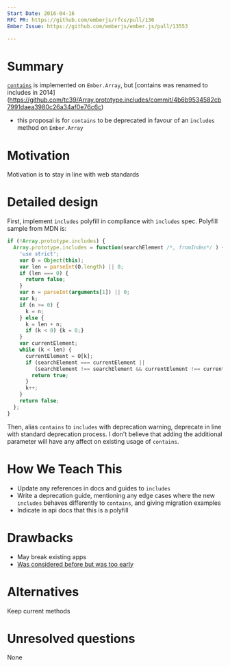 ```yaml
---
Start Date: 2016-04-16
RFC PR: https://github.com/emberjs/rfcs/pull/136
Ember Issue: https://github.com/emberjs/ember.js/pull/13553

---
```


# Summary

[`contains`](http://emberjs.com/api/classes/Ember.Array.html#method_contains) is
implemented on `Ember.Array`, but [contains was renamed to includes in 2014]
(https://github.com/tc39/Array.prototype.includes/commit/4b6b9534582cb7991daea3980c26a34af0e76c6c)
- this proposal is for `contains` to be deprecated in favour of an `includes`
method on `Ember.Array`

# Motivation

Motivation is to stay in line with web standards

# Detailed design

First, implement `includes` polyfill in compliance with `includes` spec. Polyfill
sample from MDN is:

```js
if (!Array.prototype.includes) {
  Array.prototype.includes = function(searchElement /*, fromIndex*/ ) {
    'use strict';
    var O = Object(this);
    var len = parseInt(O.length) || 0;
    if (len === 0) {
      return false;
    }
    var n = parseInt(arguments[1]) || 0;
    var k;
    if (n >= 0) {
      k = n;
    } else {
      k = len + n;
      if (k < 0) {k = 0;}
    }
    var currentElement;
    while (k < len) {
      currentElement = O[k];
      if (searchElement === currentElement ||
         (searchElement !== searchElement && currentElement !== currentElement)) { // NaN !== NaN
        return true;
      }
      k++;
    }
    return false;
  };
}
```

Then, alias `contains` to `includes` with deprecation warning, deprecate in line with standard
deprecation process. I don't believe that adding the additional parameter will
have any affect on existing usage of `contains`.

# How We Teach This

* Update any references in docs and guides to `includes`
* Write a deprecation guide, mentioning any edge cases where the new `includes` behaves differently to `contains`, and giving migration examples
* Indicate in api docs that this is a polyfill

# Drawbacks

* May break existing apps
* [Was considered before but was too early](https://github.com/emberjs/ember.js/issues/5670#issuecomment-64084814)

# Alternatives

Keep current methods

# Unresolved questions

None
